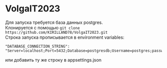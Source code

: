 # VolgaIT2023
Для запуска требуется база данных postgres.<br>
Клонируется с помощью 
```git clone https://github.com/KIRILLAND78/VolgaIT2023.git```
<br>
Строка запуска прописывается в environment variables:
```
"DATABASE_CONNECTION_STRING": "Server=localhost;Port=5432;Database=postgresdb;Username=postgres;password="
```
или добавить ту же строку в appsettings.json
